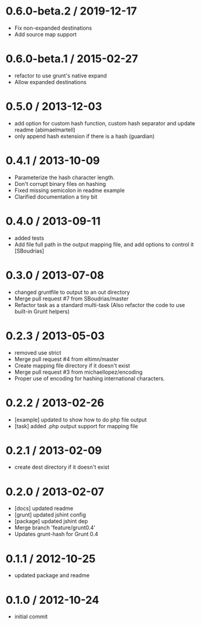 0.6.0-beta.2 / 2019-12-17
==================

  * Fix non-expanded destinations
  * Add source map support

0.6.0-beta.1 / 2015-02-27
==================

  * refactor to use grunt's native expand
  * Allow expanded destinations


0.5.0 / 2013-12-03 
==================

  * add option for custom hash function, custom hash separator and update readme (abimaelmartell)
  * only append hash extension if there is a hash (guardian)

0.4.1 / 2013-10-09 
==================

  * Parameterize the hash character length.
  * Don't corrupt binary files on hashing
  * Fixed missing semicolon in readme example
  * Clarified documentation a tiny bit

0.4.0 / 2013-09-11 
==================

  * added tests
  * Add file full path in the output mapping file, and add options to control it [SBoudrias]

0.3.0 / 2013-07-08 
==================

  * changed gruntfile to output to an out directory
  * Merge pull request #7 from SBoudrias/master
  * Refactor task as a standard multi-task (Also refactor the code to use built-in Grunt helpers)

0.2.3 / 2013-05-03 
==================

  * removed use strict
  * Merge pull request #4 from eltimn/master
  * Create mapping file directory if it doesn't exist
  * Merge pull request #3 from michaellopez/encoding
  * Proper use of encoding for hashing international characters.

0.2.2 / 2013-02-26 
==================

  * [example] updated to show how to do php file output
  * [task] added .php output support for mapping file

0.2.1 / 2013-02-09 
==================

  * create dest directory if it doesn't exist

0.2.0 / 2013-02-07 
==================

  * [docs] updated readme
  * [grunt] updated jshint config
  * [package] updated jshint dep
  * Merge branch 'feature/grunt0.4'
  * Updates grunt-hash for Grunt 0.4

0.1.1 / 2012-10-25 
==================

  * updated package and readme

0.1.0 / 2012-10-24 
==================

  * initial commit
